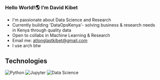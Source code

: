 ### Hello World!🌎 I’m David Kibet
- I'm passionate about Data Science and Research
- Currently building 'DataOpsKenya'- solving business & research needs in Kenya through quality data
- Open to collabs in Machine Learning & Research
- Email me: atlonglastkibet@gmail.com
- I use arch btw

## Technologies
![Python](https://img.shields.io/badge/Python-3776AB?style=flat&logo=python&logoColor=white)
![Jupyter](https://img.shields.io/badge/Jupyter-DF3C64?style=flat&logo=jupyter&logoColor=white)
![Data Science](https://img.shields.io/badge/Data%20Science-4A77FF?style=flat&logo=python&logoColor=white)


<!---
atlonglastkibet/atlonglastkibet is a ✨ special ✨ repository because its `README.md` (this file) appears on your GitHub profile.
You can click the Preview link to take a look at your changes.
--->
